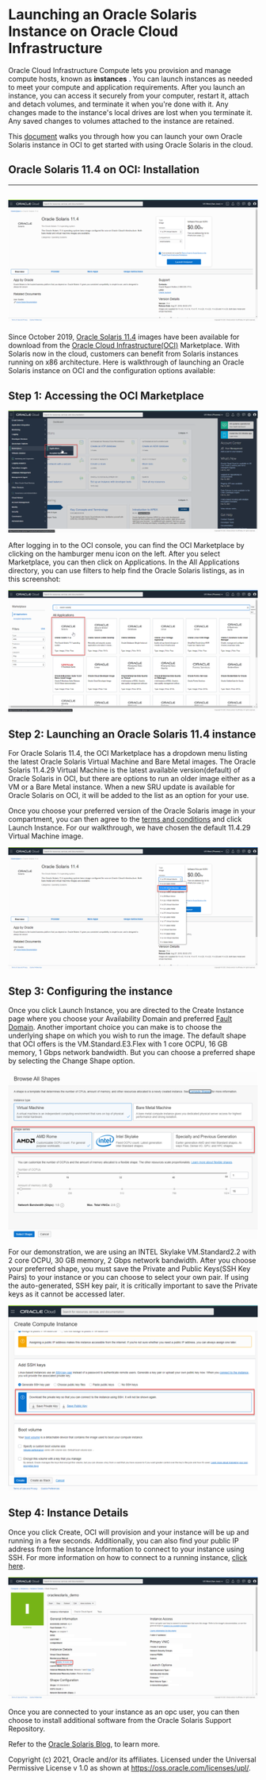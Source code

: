 # Launching an Oracle Solaris Instance on Oracle Cloud Infrastructure

Oracle Cloud Infrastructure Compute lets you provision and manage compute hosts, known as **instances** . You can launch instances as needed to meet your compute and application requirements. After you launch an instance, you can access it securely from your computer, restart it, attach and detach volumes, and terminate it when you're done with it. Any changes made to the instance's local drives are lost when you terminate it. Any saved changes to volumes attached to the instance are retained.

This [document](OracleSolaris11.4_OCI_Installation.md) walks you through how you can launch your own Oracle Solaris instance in OCI to get started with using Oracle Solaris in the cloud.



## Oracle Solaris 11.4 on OCI: Installation

------

## ![](Images/OCI_solaris_on_cloud.png)

Since October 2019, [Oracle Solaris 11.4](https://www.oracle.com/solaris/technologies/solaris11-overview.html) images have been available for download from the [Oracle Cloud Infrastructure(OCI)](https://www.oracle.com/cloud/) Marketplace. With Solaris now in the cloud, customers can benefit from Solaris instances running on x86 architecture. Here is walkthrough of launching an Oracle Solaris instance on OCI and the configuration options available:



## Step 1: Accessing the OCI Marketplace



![](Images/OCI_marketplace.png)



After logging in to the OCI console, you can find the OCI Marketplace by clicking on the hamburger menu icon on the left. After you select Marketplace, you can then click on Applications. In the All Applications directory, you can use filters to help find the Oracle Solaris listings, as in this screenshot:



![](Images/OCI_solaris.png)



## Step 2: Launching an Oracle Solaris 11.4 instance



For Oracle Solaris 11.4, the OCI Marketplace has a dropdown menu listing the latest Oracle Solaris Virtual Machine and Bare Metal images. The Oracle Solaris 11.4.29 Virtual Machine is the latest available version(default) of Oracle Solaris in OCI, but there are options to run an older image either as a VM or a Bare Metal instance. When a new SRU update is available for Oracle Solaris on OCI, it will be added to the list as an option for your use. 

Once you choose your preferred version of the Oracle Solaris image in your compartment, you can then agree to the [terms and conditions](https://cloudmarketplace.oracle.com/marketplace/content?contentId=58993511&render=inline) and click Launch Instance. For our walkthrough, we have chosen the default 11.4.29 Virtual Machine image.



![](Images/OCI_solaris_launchinstance.png)





## Step 3: Configuring the instance



Once you click Launch Instance, you are directed to the Create Instance page where you choose your Availability Domain and preferred [Fault Domain](https://docs.oracle.com/en-us/iaas/Content/General/Concepts/regions.htm#fault). Another important choice you can make is to choose the underlying shape on which you wish to run the image. The default shape that OCI offers is the VM.Standard.E3.Flex with 1 core OCPU, 16 GB memory, 1 Gbps network bandwidth. But you can choose a preferred shape by selecting the Change Shape option.



![](Images/OCI_available_shapes.png)



For our demonstration, we are using an INTEL Skylake VM.Standard2.2 with 2 core OCPU, 30 GB memory, 2 Gbps network bandwidth. After you choose your preferred shape, you must save the Private and Public Keys(SSH Key Pairs) to your instance or you can choose to select your own pair. If using the auto-generated, SSH key pair, it is critically important to save the Private keys as it cannot be accessed later.



![](Images/OCI_keys.png)



## Step 4: Instance Details



Once you click Create, OCI will provision and your instance will be up and running in a few seconds. Additionally, you can also find your public IP address from the Instance Information to connect to your instance using SSH. For more information on how to connect to a running instance, [click here](https://docs.oracle.com/en-us/iaas/Content/Compute/Tasks/accessinginstance.htm).



![](Images/OCI_activeconsole.png)



Once you are connected to your instance as an opc user, you can then choose to install additional software from the Oracle Solaris Support Repository.



Refer to the [Oracle Solaris Blog](https://blogs.oracle.com/solaris/), to learn more.



Copyright (c) 2021, Oracle and/or its affiliates. Licensed under the Universal Permissive License v 1.0 as shown at https://oss.oracle.com/licenses/upl/.
